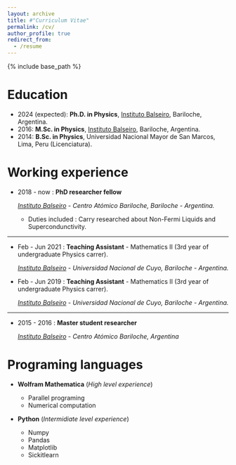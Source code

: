 ```yaml
---
layout: archive
title: #"Curriculum Vitae"
permalink: /cv/
author_profile: true
redirect_from:
  - /resume
---
```


{% include base_path %}

**Education**
======
* 2024 (expected): **Ph.D. in Physics**, [Instituto Balseiro](https://www.ib.edu.ar/), Bariloche, Argentina.
* 2016: **M.Sc. in Physics**, [Instituto Balseiro](https://www.ib.edu.ar/), Bariloche, Argentina.
* 2014: **B.Sc. in Physics**, Universidad Nacional Mayor de San Marcos, Lima, Peru (Licenciatura).

**Working experience**
====== 
* 2018 - now : **PhD researcher fellow**
  
   *[Instituto Balseiro](https://www.ib.edu.ar/) - Centro Atómico Bariloche, Bariloche - Argentina.*
  * Duties included : Carry researched about Non-Fermi Liquids and Supercondunctivity.

----
* Feb - Jun 2021 : **Teaching Assistant** - Mathematics II (3rd year of undergraduate Physics carrer).

  *[Instituto Balseiro](https://www.ib.edu.ar/) - Universidad Nacional de Cuyo, Bariloche - Argentina.*

* Feb - Jun 2019 : **Teaching Assistant** - Mathematics II (3rd year of undergraduate Physics carrer). 
  
  *[Instituto Balseiro](https://www.ib.edu.ar/) - Universidad Nacional de Cuyo, Bariloche - Argentina.*

----

* 2015 - 2016 : **Master student researcher**
  
  *[Instituto Balseiro](https://www.ib.edu.ar/) - Centro Atómico Bariloche, Argentina*
    
  
**Programing languages**
======
* **Wolfram Mathematica** (*High level experience*)
  * Parallel programing
  * Numerical computation

* **Python** (*Intermidiate level experience*)
  * Numpy
  * Pandas
  * Matplotlib
  * Sickitlearn

<!---* SQL (Low level experience)

<!--- Publications
======
 <ul>{% for post in site.publications %}
    {% include archive-single-cv.html %}
  {% endfor %}</ul>
  
Talks
======
(<ul>{% for post in site.talks %})
    {% include archive-single-talk-cv.html %}
  {% endfor %}</ul>
  
Teaching
======
 <ul>{% for post in site.teaching %}
  {% include archive-single-cv.html %}
  {% endfor %}</ul>
  
Service and leadership
======
  *Currently signed in to 43 different slack teams --->
